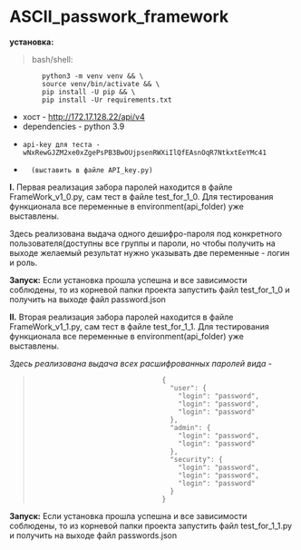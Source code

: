 # ASCII_passwork_framework


**установка:**
	
> bash/shell:
```
		python3 -m venv venv && \
		source venv/bin/activate && \
		pip install -U pip && \
		pip install -Ur requirements.txt
```


- 	хост - http://172.17.128.22/api/v4
- 	dependencies - python 3.9
-     api-key для теста - wNxRewGJZM2xe0xZgePsPB3BwOUjpsenRWXiIlQfEAsnOqR7NtkxtEeYMc41
- 		(выставить в файле API_key.py)





**I.** Первая реализация забора паролей находится в файле FrameWork_v1_0.py, сам тест в файле test_for_1_0.
Для тестирования функционала все переменные в environment(api_folder) уже выставлены.

Здесь реализована выдача одного дешифро-пароля под конкретного пользователя(доступны все группы и пароли,
но чтобы получить на выходе желаемый результат нужно указывать две переменные - логин и роль.

**Запуск:**
    Если установка прошла успешна и все зависимости соблюдены,
    то из корневой папки проекта запустить файл test_for_1_0 и получить на выходе файл password.json

**II.** Вторая реализация забора паролей находится в файле FrameWork_v1_1.py, сам тест в файле test_for_1_1.
Для тестирования функционала все переменные в environment(api_folder) уже выставлены.

_Здесь реализована выдача всех расшифрованных паролей вида_ - 
>                                     {
>                                       "user": {
>                                         "login": "password",
>                                         "login": "password",
>                                         "login": "password"
>                                       },
>                                       "admin": {
>                                         "login": "password",
>                                         "login": "password"
>                                       },
>                                       "security": {
>                                         "login": "password",
>                                         "login": "password",
>                                         "login": "password"
>                                       }
>                                     }


**Запуск:**
    Если установка прошла успешна и все зависимости соблюдены,
    то из корневой папки проекта запустить файл test_for_1_1.py и получить на выходе файл passwords.json

